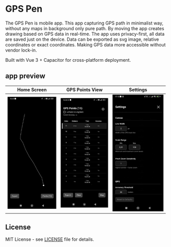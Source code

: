# GPS Pen

The GPS Pen is mobile app. This app capturing GPS path in minimalist way, without any maps in background only pure path. By moving the app creates drawing based on GPS data in real-time. The app uses privacy-first, all data are saved just on the device. Data can be exported as svg image, relative coordinates or exact coordinates. Making GPS data more accessible without vendor lock-in.

Built with Vue 3 + Capacitor for cross-platform deployment.

## app preview

| Home Screen | GPS Points View | Settings |
|-------------|-----------------|----------|
| ![GPS Pen Home Screen](resources/home.jpg) | ![GPS Points Interface](resources/points.jpg) | ![App Settings](resources/settings.jpg) |


## License

MIT License - see [LICENSE](LICENSE) file for details.

